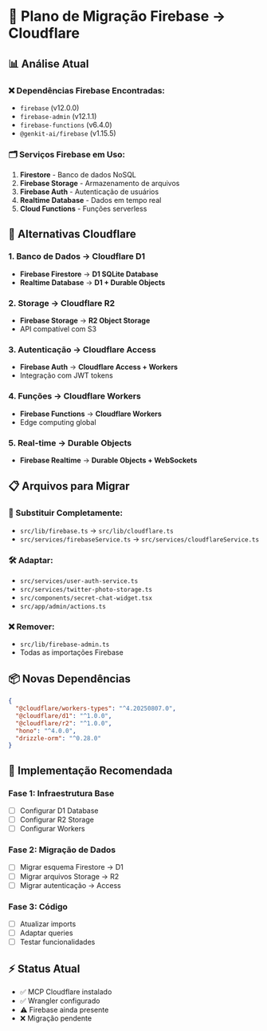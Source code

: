 # 🔄 Plano de Migração Firebase → Cloudflare

## 📊 Análise Atual

### ❌ Dependências Firebase Encontradas:
- `firebase` (v12.0.0)
- `firebase-admin` (v12.1.1) 
- `firebase-functions` (v6.4.0)
- `@genkit-ai/firebase` (v1.15.5)

### 🗂️ Serviços Firebase em Uso:
1. **Firestore** - Banco de dados NoSQL
2. **Firebase Storage** - Armazenamento de arquivos
3. **Firebase Auth** - Autenticação de usuários
4. **Realtime Database** - Dados em tempo real
5. **Cloud Functions** - Funções serverless

## 🎯 Alternativas Cloudflare

### 1. **Banco de Dados → Cloudflare D1**
- **Firebase Firestore** → **D1 SQLite Database**
- **Realtime Database** → **D1 + Durable Objects**

### 2. **Storage → Cloudflare R2**
- **Firebase Storage** → **R2 Object Storage**
- API compatível com S3

### 3. **Autenticação → Cloudflare Access**
- **Firebase Auth** → **Cloudflare Access + Workers**
- Integração com JWT tokens

### 4. **Funções → Cloudflare Workers**
- **Firebase Functions** → **Cloudflare Workers**
- Edge computing global

### 5. **Real-time → Durable Objects**
- **Firebase Realtime** → **Durable Objects + WebSockets**

## 📋 Arquivos para Migrar

### 🔄 Substituir Completamente:
- `src/lib/firebase.ts` → `src/lib/cloudflare.ts`
- `src/services/firebaseService.ts` → `src/services/cloudflareService.ts`

### 🛠️ Adaptar:
- `src/services/user-auth-service.ts`
- `src/services/twitter-photo-storage.ts`
- `src/components/secret-chat-widget.tsx`
- `src/app/admin/actions.ts`

### ❌ Remover:
- `src/lib/firebase-admin.ts`
- Todas as importações Firebase

## 📦 Novas Dependências

```json
{
  "@cloudflare/workers-types": "^4.20250807.0",
  "@cloudflare/d1": "^1.0.0",
  "@cloudflare/r2": "^1.0.0",
  "hono": "^4.0.0",
  "drizzle-orm": "^0.28.0"
}
```

## 🚀 Implementação Recomendada

### Fase 1: Infraestrutura Base
- [ ] Configurar D1 Database
- [ ] Configurar R2 Storage
- [ ] Configurar Workers

### Fase 2: Migração de Dados
- [ ] Migrar esquema Firestore → D1
- [ ] Migrar arquivos Storage → R2
- [ ] Migrar autenticação → Access

### Fase 3: Código
- [ ] Atualizar imports
- [ ] Adaptar queries
- [ ] Testar funcionalidades

## ⚡ Status Atual
- ✅ MCP Cloudflare instalado
- ✅ Wrangler configurado
- ⚠️ Firebase ainda presente
- ❌ Migração pendente
